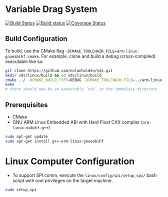 # Variable Drag System
[![Build Status](https://travis-ci.org/nolanholden/vds.svg?branch=master)](https://travis-ci.org/nolanholden/vds)
[![Build status](https://ci.appveyor.com/api/projects/status/github/nolanholden/vds?branch=master&svg=true)](https://ci.appveyor.com/project/nolanholden/vds)
[![Coverage Status](https://coveralls.io/repos/github/nolanholden/vds/badge.svg?branch=master)](https://coveralls.io/github/nolanholden/vds?branch=master)

## Build Configuration
To build, use the CMake flag `-DCMAKE_TOOLCHAIN_FILE=arm-linux-gnueabihf.cmake`. For example, clone and build a debug (cross-compiled) executable like so:
```sh
git clone https://github.com/nolanholden/vds.git
mkdir vds/linux/build && cd vds/linux/build
cmake ../ -DCMAKE_BUILD_TYPE=DEBUG -DCMAKE_TOOLCHAIN_FILE=../arm-linux-gnueabihf.cmake
make
# there should now be an executable `vds` in the immediate directory
```

## Prerequisites
+ CMake
+ GNU ARM Linux Embedded ABI with Hard Float CXX compiler (`arm-linux-eabihf-g++`)
```sh
sudo apt-get update
sudo apt-get install g++-arm-linux-gnueabihf
```

# Linux Computer Configuration
+ To support SPI comm, execute the `linux/config/spi/setup_spi/` bash script with root privileges on the target machine.
```sh
sudo setup_spi
```
